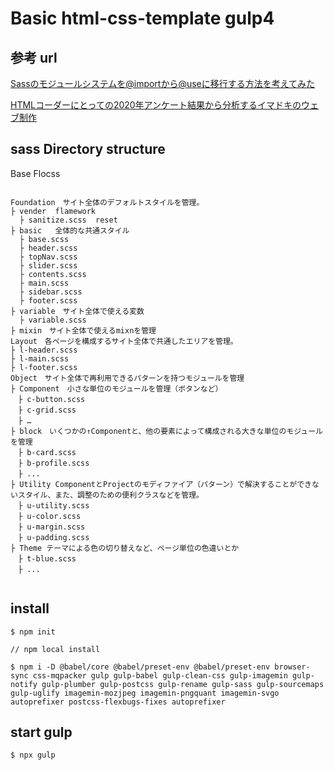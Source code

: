 # Basic html-css-template gulp4

## 参考 url

[Sassのモジュールシステムを@importから@useに移行する方法を考えてみた](https://parashuto.com/rriver/development/sass-module-system-from-import-to-use#about-new-sass-module-system)

[HTMLコーダーにとっての2020年アンケート結果から分析するイマドキのウェブ制作](https://ics.media/entry/200710/)

## sass Directory structure

Base Flocss

```

Foundation　サイト全体のデフォルトスタイルを管理。
├ vender  flamework
  ├ sanitize.scss  reset
├ basic   全体的な共通スタイル
  ├ base.scss
  ├ header.scss
  ├ topNav.scss
  ├ slider.scss
  ├ contents.scss
  ├ main.scss
  ├ sidebar.scss
  ├ footer.scss
├ variable　サイト全体で使える変数
  ├ variable.scss
├ mixin　サイト全体で使えるmixnを管理
Layout　各ページを構成するサイト全体で共通したエリアを管理。
├ l-header.scss
├ l-main.scss
├ l-footer.scss
Object　サイト全体で再利用できるパターンを持つモジュールを管理
├ Component　小さな単位のモジュールを管理（ボタンなど）
　├ c-button.scss
　├ c-grid.scss
　├ …
├ block　いくつかの↑Componentと、他の要素によって構成される大きな単位のモジュールを管理
　├ b-card.scss
　├ b-profile.scss
　├ ...
├ Utility ComponentとProjectのモディファイア（パターン）で解決することができないスタイル、また、調整のための便利クラスなどを管理。
　├ u-utility.scss
　├ u-color.scss
　├ u-margin.scss
　├ u-padding.scss
├ Theme テーマによる色の切り替えなど、ページ単位の色違いとか
　├ t-blue.scss
　├ ...


```

## install

```
$ npm init

// npm local install

$ npm i -D @babel/core @babel/preset-env @babel/preset-env browser-sync css-mqpacker gulp gulp-babel gulp-clean-css gulp-imagemin gulp-notify gulp-plumber gulp-postcss gulp-rename gulp-sass gulp-sourcemaps gulp-uglify imagemin-mozjpeg imagemin-pngquant imagemin-svgo autoprefixer postcss-flexbugs-fixes autoprefixer
```
## start gulp

```
$ npx gulp
```



